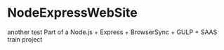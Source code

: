 # NodeExpressWebSite

another test
Part of a Node.js + Express + BrowserSync + GULP + SAAS train project
